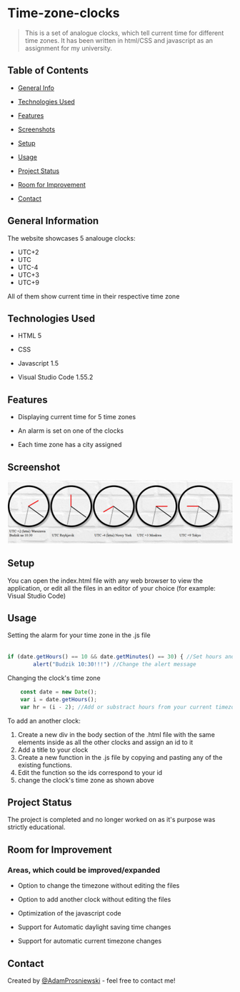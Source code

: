 # Time-zone-clocks

> This is a set of analogue clocks, which tell current time for different time zones. It has been written in html/CSS and javascript as an assignment for my university.



## Table of Contents

* [General Info](#general-information)

* [Technologies Used](#technologies-used)

* [Features](#features)

* [Screenshots](#screenshots)

* [Setup](#setup)

* [Usage](#usage)

* [Project Status](#project-status)

* [Room for Improvement](#room-for-improvement)

* [Contact](#contact)





## General Information

  The website showcases 5 analouge clocks:
  - UTC+2
  - UTC
  - UTC-4
  - UTC+3
  - UTC+9

All of them show current time in their respective time zone




## Technologies Used

- HTML 5

- CSS

- Javascript 1.5

- Visual Studio Code 1.55.2



## Features

- Displaying current time for 5 time zones

- An alarm is set on one of the clocks

- Each time zone has a city assigned






## Screenshot

![Example screenshot](./screen1.png)





## Setup

You can open the index.html file with any web browser to view the application,
or edit all the files in an editor of your choice (for example: Visual Studio Code)


## Usage
Setting the alarm for your time zone in the .js file

```javascript

if (date.getHours() == 10 && date.getMinutes() == 30) { //Set hours and minutes for the alarm
        alert("Budzik 10:30!!!") //Change the alert message
```
Changing the clock's time zone 

```javascript
    const date = new Date();
    var i = date.getHours();
    var hr = (i - 2); //Add or substract hours from your current timezone to change the clock's time zone
```

To add an another clock:
1. Create a new div in the body section of the .html file with the same elements inside as all the other clocks and assign an id to it
2. Add a title to your clock
3. Create a new function in the .js file by copying and pasting any of the existing functions.
4. Edit the function so the ids correspond to your id 
5. change the clock's time zone as shown above




## Project Status

The project is completed and no longer worked on as it's purpose was strictly educational.





## Room for Improvement

### Areas, which could be improved/expanded

- Option to change the timezone without editing the files

- Option to add another clock without editing the files

- Optimization of the javascript code

- Support for Automatic daylight saving time changes

- Support for automatic current timezone changes







## Contact

Created by [@AdamProsniewski](https://github.com/AdamProsniewski) - feel free to contact me!



